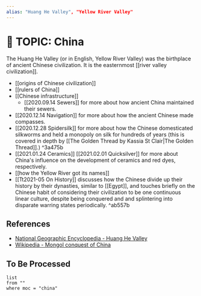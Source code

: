 ```yaml
---
alias: "Huang He Valley", "Yellow River Valley"
---
```

# 📎 TOPIC: China

The Huang He Valley (or in English, Yellow River Valley) was the birthplace of ancient Chinese civilization. It is the easternmost [[river valley civilization]]. 

- [[origins of Chinese civilization]]
- [[rulers of China]]
- [[Chinese infrastructure]] 
	* [[2020.09.14 Sewers]] for more about how ancient China maintained their sewers.
- [[2020.12.14 Navigation]] for more about how the ancient Chinese made compasses. 
- [[2020.12.28 Spidersilk]] for more about how the Chinese domesticated silkworms and held a monopoly on silk for hundreds of years (this is covered in depth by [[The Golden Thread by Kassia St Clair|The Golden Thread]].)  ^3a475b
- [[2021.01.24 Ceramics]] [[2021.02.01 Quicksilver]] for more about China's influence on the development of ceramics and red dyes, respectively. 
- [[how the Yellow River got its names]]
- [[Tt2021-05 On History]] discusses how the Chinese divide up their history by their dynasties, similar to [[Egypt]], and touches briefly on the Chinese habit of considering their civilization to be one continuous linear culture, despite being conquered and and splintering into disparate warring states periodically.  ^ab557b

## References
- [National Geographic Encyclopedia - Huang He Valley](https://www.nationalgeographic.org/encyclopedia/huang-he-valley/)
- [Wikipedia - Mongol conquest of China](https://en.wikipedia.org/wiki/Mongol_conquest_of_China) 

## To Be Processed

 ```dataview
list 
from ""
where moc = "china"
```

